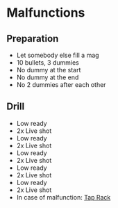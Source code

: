 # Malfunctions

## Preparation

* Let somebody else fill a mag
* 10 bullets, 3 dummies
* No dummy at the start
* No dummy at the end
* No 2 dummies after each other

## Drill

* Low ready
* 2x Live shot
* Low ready
* 2x Live shot
* Low ready
* 2x Live shot
* Low ready
* 2x Live shot
* Low ready
* 2x Live shot
* In case of malfunction: [Tap Rack](TapRack.md)